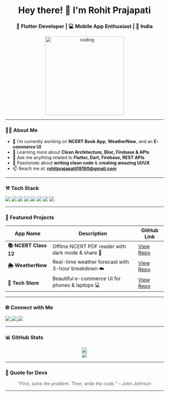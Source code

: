 <h1 align="center">Hey there! 👋 I'm Rohit Prajapati</h1>
<h3 align="center">🚀 Flutter Developer | 💻 Mobile App Enthusiast | 📍 India</h3>

<p align="center">
  <img src="https://cdn.dribbble.com/users/1162077/screenshots/3848914/programmer.gif" width="250" alt="coding" />
</p>

---

### 👨‍💻 About Me

- 🔭 I’m currently working on **NCERT Book App**, **WeatherNow**, and an **E-commerce UI**
- 🌱 Learning more about **Clean Architecture, Bloc, Firebase & APIs**
- 💬 Ask me anything related to **Flutter, Dart, Firebase, REST APIs**
- 🧠 Passionate about **writing clean code** & **creating amazing UI/UX**
- 📫 Reach me at: **rohitprajapati09190@gmail.com**

---

### ⚒️ Tech Stack

<p align="left">
  <img src="https://img.shields.io/badge/Flutter-02569B?style=for-the-badge&logo=flutter&logoColor=white"/>
  <img src="https://img.shields.io/badge/Dart-0175C2?style=for-the-badge&logo=dart&logoColor=white"/>
  <img src="https://img.shields.io/badge/Firebase-ffca28?style=for-the-badge&logo=firebase&logoColor=black"/>
  <img src="https://img.shields.io/badge/Android-3DDC84?style=for-the-badge&logo=android&logoColor=white"/>
  <img src="https://img.shields.io/badge/Git-F05032?style=for-the-badge&logo=git&logoColor=white"/>
  <img src="https://img.shields.io/badge/HTML-E34F26?style=for-the-badge&logo=html5&logoColor=white"/>
  <img src="https://img.shields.io/badge/CSS-1572B6?style=for-the-badge&logo=css3&logoColor=white"/>
  <img src="https://img.shields.io/badge/JavaScript-F7DF1E?style=for-the-badge&logo=javascript&logoColor=black"/>
</p>

---

### 🚀 Featured Projects

| App Name               | Description                                        | GitHub Link |
|------------------------|----------------------------------------------------|-------------|
| **📚 NCERT Class 12**  | Offline NCERT PDF reader with dark mode & share 📄 | [View Repo](https://github.com/rohitprajapati-bit/ncert-class-12) |
| **🌦️ WeatherNow**     | Real-time weather forecast with 3-hour breakdown ☁️ | [View Repo](https://github.com/rohitprajapati-bit/weathernow) |
| **🛒 Tech Store**      | Beautiful e-commerce UI for phones & laptops 💻    | [View Repo](https://github.com/rohitprajapati-bit/tech-store) |

---

### 🌐 Connect with Me

<p>
  <a href="https://rohit-portfolio.vercel.app" target="_blank">
    <img src="https://img.shields.io/badge/Portfolio-000000?style=for-the-badge&logo=vercel&logoColor=white"/>
  </a>
  <a href="https://www.linkedin.com/in/rohitprajapati09190/" target="_blank">
    <img src="https://img.shields.io/badge/LinkedIn-0077B5?style=for-the-badge&logo=linkedin&logoColor=white"/>
  </a>
  <a href="https://www.naukri.com/mnjuser/profile" target="_blank">
    <img src="https://img.shields.io/badge/Naukri-4CAF50?style=for-the-badge&logo=naukri&logoColor=white"/>
  </a>
</p>

---

### 📊 GitHub Stats

<p align="center">
  <img src="https://github-readme-stats.vercel.app/api?username=rohitprajapati-bit&show_icons=true&theme=tokyonight&hide_border=true" />
  <br />
  <img src="https://github-readme-stats.vercel.app/api/top-langs/?username=rohitprajapati-bit&layout=compact&theme=tokyonight&hide_border=true" />
</p>

---

### 🧠 Quote for Devs

> _“First, solve the problem. Then, write the code.” – John Johnson_

---


